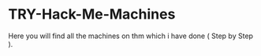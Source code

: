 # TRY-Hack-Me-Machines
Here you will find all the machines on thm which i have done ( Step by Step ).
